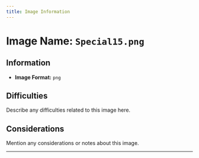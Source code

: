 ```yaml
---
title: Image Information
---
```


# Image Name: `Special15.png`

## Information

- **Image Format:** `png`

## Difficulties

Describe any difficulties related to this image here.

## Considerations

Mention any considerations or notes about this image.

---
